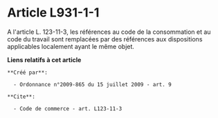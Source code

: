 # Article L931-1-1

A l'article L. 123-11-3, les références au code de la consommation et au code du travail sont remplacées par des références
aux dispositions applicables localement ayant le même objet.

**Liens relatifs à cet article**

	**Créé par**:

	  - Ordonnance n°2009-865 du 15 juillet 2009 - art. 9

	**Cite**:

	  - Code de commerce - art. L123-11-3
